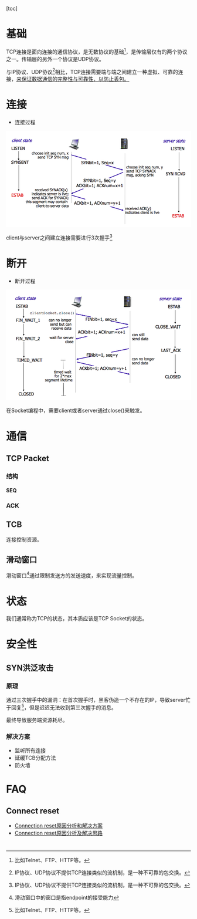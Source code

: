 [toc]

# 基础

TCP连接是面向连接的通信协议，是无数协议的基础[^1]，是传输层仅有的两个协议之一。传输层的另外一个协议是UDP协议。

与IP协议、UDP协议[^2]相比，TCP连接需要端与端之间建立一种虚拟、可靠的连接，<u>来保证数据通信的完整性与可靠性，以防止丢包。</u>

[^1]: 比如Telnet、FTP、HTTP等。
[^2]: IP协议、UDP协议不提供TCP连接类似的流机制，是一种不可靠的包交换。

# 连接

- 连接过程

![img](..\images\net\tcp-connection-made-three-way-handshake.png)

client与server之间建立连接需要进行3次握手[^2]	

[^2]: three-way handshake

# 断开

- 断开过程

![img](..\images\net\tcp-connection-closed-four-way-handshake.png)

在Socket编程中，需要client或者server通过close()来触发。

# 通信

## TCP Packet

### 结构

#### SEQ

### ACK

## TCB

连接控制资源。

## 滑动窗口

滑动窗口[^window scaling]通过限制发送方的发送速度，来实现流量控制。

[^window scaling]: 滑动窗口中的窗口是指endpoint的接受能力

# 状态

我们通常称为TCP的状态，其本质应该是TCP Socket的状态。


# 安全性

## SYN洪泛攻击

### 原理

通过三次握手中的漏洞：在首次握手时，黑客伪造一个不存在的IP，导致server忙于回复[^1]，但是迟迟无法收到第三次握手的消息。

最终导致服务端资源耗尽。

[^1]: 即在第二次握手过程中，回复ACK包

### 解决方案

- 监听所有连接
- 延缓TCB分配方法
- 防火墙

# FAQ

## Connect reset

- [Connection reset原因分析和解决方案](https://my.oschina.net/xionghui/blog/508758)
- [Connection reset原因分析及解决思路](https://www.cnblogs.com/lilinwei340/p/13021864.html)

# 